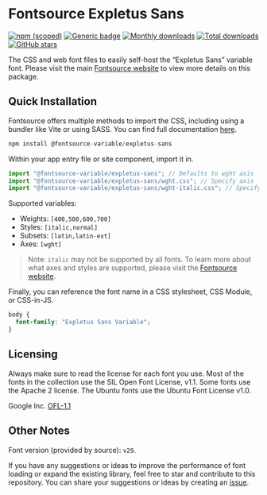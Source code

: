 # Fontsource Expletus Sans

[![npm (scoped)](https://img.shields.io/npm/v/@fontsource-variable/expletus-sans?color=brightgreen)](https://www.npmjs.com/package/@fontsource-variable/expletus-sans) [![Generic badge](https://img.shields.io/badge/fontsource-passing-brightgreen)](https://github.com/fontsource/fontsource) [![Monthly downloads](https://badgen.net/npm/dm/@fontsource-variable/expletus-sans)](https://github.com/fontsource/fontsource) [![Total downloads](https://badgen.net/npm/dt/@fontsource-variable/expletus-sans)](https://github.com/fontsource/fontsource) [![GitHub stars](https://img.shields.io/github/stars/fontsource/fontsource.svg?style=social&label=Star)](https://github.com/fontsource/fontsource/stargazers)

The CSS and web font files to easily self-host the “Expletus Sans” variable font. Please visit the main [Fontsource website](https://fontsource.org/fonts/expletus-sans) to view more details on this package.

## Quick Installation

Fontsource offers multiple methods to import the CSS, including using a bundler like Vite or using SASS. You can find full documentation [here](https://fontsource.org/docs/getting-started/introduction).

```javascript
npm install @fontsource-variable/expletus-sans
```

Within your app entry file or site component, import it in.

```javascript
import "@fontsource-variable/expletus-sans"; // Defaults to wght axis
import "@fontsource-variable/expletus-sans/wght.css"; // Specify axis
import "@fontsource-variable/expletus-sans/wght-italic.css"; // Specify axis and style
```

Supported variables:
- Weights: `[400,500,600,700]`
- Styles: `[italic,normal]`
- Subsets: `[latin,latin-ext]`
- Axes: `[wght]`

> Note: `italic` may not be supported by all fonts. To learn more about what axes and styles are supported, please visit the [Fontsource website](https://fontsource.org/fonts/expletus-sans).

Finally, you can reference the font name in a CSS stylesheet, CSS Module, or CSS-in-JS.

```css
body {
  font-family: "Expletus Sans Variable";
}
```

## Licensing
Always make sure to read the license for each font you use. Most of the fonts in the collection use the SIL Open Font License, v1.1. Some fonts use the Apache 2 license. The Ubuntu fonts use the Ubuntu Font License v1.0.

Google Inc.
[OFL-1.1](http://scripts.sil.org/OFL)

## Other Notes
Font version (provided by source): `v29`.

If you have any suggestions or ideas to improve the performance of font loading or expand the existing library, feel free to star and contribute to this repository. You can share your suggestions or ideas by creating an [issue](https://github.com/fontsource/fontsource/issues).